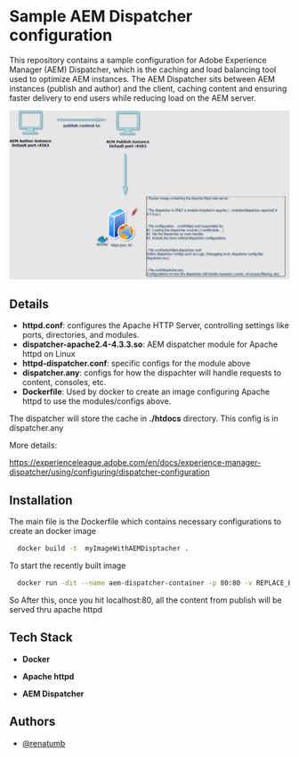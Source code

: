 # Sample AEM Dispatcher configuration 

This repository contains a sample configuration for Adobe Experience Manager (AEM) Dispatcher, which is the caching and load balancing tool used to optimize AEM instances. The AEM Dispatcher sits between AEM instances (publish and author) and the client, caching content and ensuring faster delivery to end users while reducing load on the AEM server.

![Logo](architecture.png)

## Details

- **httpd.conf**:  configures the Apache HTTP Server, controlling settings like ports, directories, and modules.
- **dispatcher-apache2.4-4.3.3.so**: AEM dispatcher module for Apache httpd on Linux
- **httpd-dispatcher.conf**: specific configs for the module above
- **dispatcher.any**: configs for how the dispachter will handle requests to content, consoles, etc.
- **Dockerfile**: Used by docker to create an image configuring Apache httpd to use the modules/configs above. 

The dispatcher  will store the cache in **./htdocs** directory. This config is in dispatcher.any

More details:

https://experienceleague.adobe.com/en/docs/experience-manager-dispatcher/using/configuring/dispatcher-configuration

## Installation

The main file is the Dockerfile which contains necessary configurations to create an docker image 

```bash
  docker build -t  myImageWithAEMDisptacher .
```

To start the recently built image 

```bash
  docker run -dit --name aem-dispatcher-container -p 80:80 -v REPLACE_BY_ABSOLUTE_PATH\htdocs:/usr/local/apache2/htdocs aem-dispatcher-image
```

So After this, once you hit localhost:80, all the content from publish will be served thru apache httpd

## Tech Stack

- **Docker**

- **Apache httpd**

- **AEM Dispatcher**

## Authors

- [@renatumb](https://github.com/renatumb)